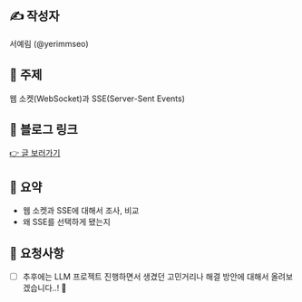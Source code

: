 ## ✍️ 작성자
서예림 (@yerimmseo)

## 📌 주제
웹 소켓(WebSocket)과 SSE(Server-Sent Events)

## 🔗 블로그 링크
[👉 글 보러가기](https://velog.io/@yerim7386/%EC%9B%B9-%EC%86%8C%EC%BC%93WebSocket%EA%B3%BC-SSEServer-Sent-Events)

## 📝 요약
- 웹 소켓과 SSE에 대해서 조사, 비교
- 왜 SSE를 선택하게 됐는지

## 🤝 요청사항
- [ ] 추후에는 LLM 프로젝트 진행하면서 생겼던 고민거리나 해결 방안에 대해서 올려보겠습니다..! 🙏
